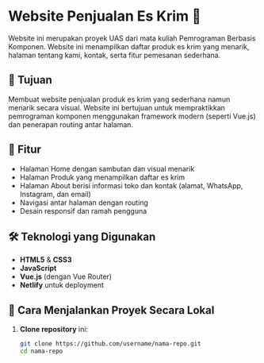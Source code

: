 # Website Penjualan Es Krim 🍦

Website ini merupakan proyek UAS dari mata kuliah Pemrograman Berbasis Komponen. Website ini menampilkan daftar produk es krim yang menarik, halaman tentang kami, kontak, serta fitur pemesanan sederhana.


## 🎯 Tujuan

Membuat website penjualan produk es krim yang sederhana namun menarik secara visual. Website ini bertujuan untuk mempraktikkan pemrograman komponen menggunakan framework modern (seperti Vue.js) dan penerapan routing antar halaman.

## 🧩 Fitur

- Halaman Home dengan sambutan dan visual menarik
- Halaman Produk yang menampilkan daftar es krim
- Halaman About berisi informasi toko dan kontak (alamat, WhatsApp, Instagram, dan email)
- Navigasi antar halaman dengan routing
- Desain responsif dan ramah pengguna

## 🛠️ Teknologi yang Digunakan

- **HTML5** & **CSS3**
- **JavaScript**
- **Vue.js** (dengan Vue Router)
- **Netlify** untuk deployment

## 🚀 Cara Menjalankan Proyek Secara Lokal

1. **Clone repository** ini:
   ```bash
   git clone https://github.com/username/nama-repo.git
   cd nama-repo
